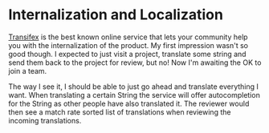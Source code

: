 # Internalization and Localization #

[Transifex](https://www.transifex.com/home/) is the best known online service that lets your community help you with the internalization of the product. My first impression wasn't so good though. I expected to just visit a project, translate some string and send them back to the project for review, but no! Now I'm awaiting the OK to join a team.

The way I see it, I should be able to just go ahead and translate everything I want. When translating a certain String the service will offer autocompletion for the String as other people have also translated it. The reviewer would then see a match rate sorted list of translations when reviewing the incoming translations.
